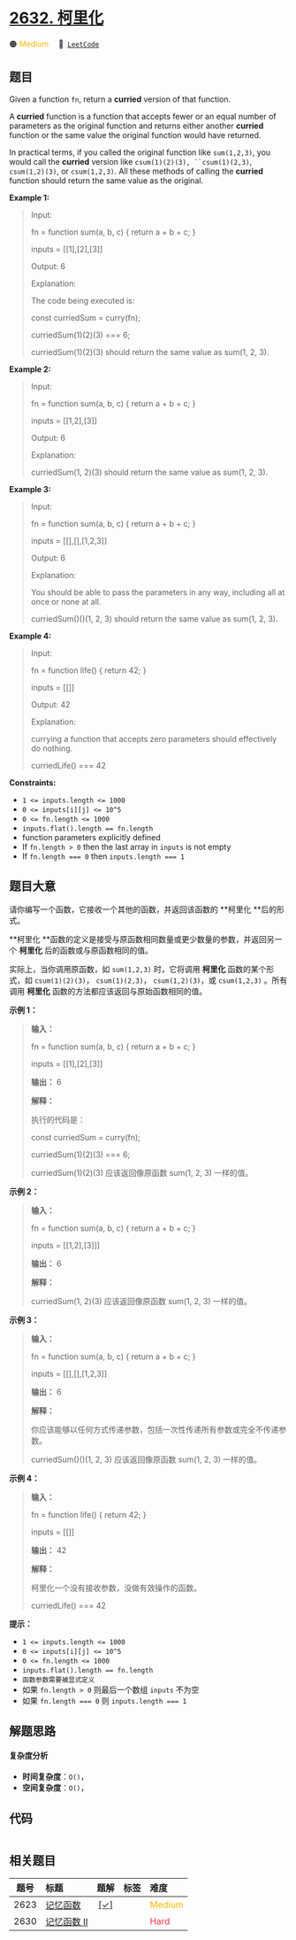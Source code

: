# [2632. 柯里化](https://leetcode.com/problems/curry)

🟠 <font color=#ffb800>Medium</font>&emsp; 🔗&ensp;[`LeetCode`](https://leetcode.com/problems/curry)

## 题目

Given a function `fn`, return a **curried**  version of that function.

A **curried**  function is a function that accepts fewer or an equal number of
parameters as the original function and returns either another **curried**
function or the same value the original function would have returned.

In practical terms, if you called the original function like `sum(1,2,3)`, you
would call the **curried**  version like `csum(1)(2)(3), ``csum(1)(2,3)`,
`csum(1,2)(3)`, or `csum(1,2,3)`. All these methods of calling the **curried**
function should return the same value as the original.



**Example 1:**

> Input: 
> 
> fn = function sum(a, b, c) { return a + b + c; }
> 
> inputs = [[1],[2],[3]]
> 
> Output: 6
> 
> Explanation:
> 
> The code being executed is:
> 
> const curriedSum = curry(fn);
> 
> curriedSum(1)(2)(3) === 6;
> 
> curriedSum(1)(2)(3) should return the same value as sum(1, 2, 3).

**Example 2:**

> Input:
> 
> fn = function sum(a, b, c) { return a + b + c; }
> 
> inputs = [[1,2],[3]]
> 
> Output: 6
> 
> Explanation:
> 
> curriedSum(1, 2)(3) should return the same value as sum(1, 2, 3).

**Example 3:**

> Input:
> 
> fn = function sum(a, b, c) { return a + b + c; }
> 
> inputs = [[],[],[1,2,3]]
> 
> Output: 6
> 
> Explanation:
> 
> You should be able to pass the parameters in any way, including all at once or none at all.
> 
> curriedSum()()(1, 2, 3) should return the same value as sum(1, 2, 3).

**Example 4:**

> Input:
> 
> fn = function life() { return 42; }
> 
> inputs = [[]]
> 
> Output: 42
> 
> Explanation:
> 
> currying a function that accepts zero parameters should effectively do nothing.
> 
> curriedLife() === 42

**Constraints:**

  * `1 <= inputs.length <= 1000`
  * `0 <= inputs[i][j] <= 10^5`
  * `0 <= fn.length <= 1000`
  * `inputs.flat().length == fn.length`
  * function parameters explicitly defined
  * If `fn.length > 0` then the last array in `inputs` is not empty
  * If `fn.length === 0` then `inputs.length === 1` 


## 题目大意

请你编写一个函数，它接收一个其他的函数，并返回该函数的 **柯里化  **后的形式。

**柯里化  **函数的定义是接受与原函数相同数量或更少数量的参数，并返回另一个 **柯里化** 后的函数或与原函数相同的值。

实际上，当你调用原函数，如 `sum(1,2,3)` 时，它将调用 **柯里化** 函数的某个形式，如 `csum(1)(2)(3)`，
`csum(1)(2,3)`， `csum(1,2)(3)`，或 `csum(1,2,3)` 。所有调用 **柯里化**
函数的方法都应该返回与原始函数相同的值。



**示例 1：**

> 
> 
> 
> 
> 
> **输入：**
> 
> fn = function sum(a, b, c) { return a + b + c; }
> 
> inputs = [[1],[2],[3]]
> 
> **输出：** 6
> 
> **解释：**
> 
> 执行的代码是：
> 
> const curriedSum = curry(fn);
> 
> curriedSum(1)(2)(3) === 6;
> 
> curriedSum(1)(2)(3) 应该返回像原函数 sum(1, 2, 3) 一样的值。
> 
> 

**示例 2：**

> 
> 
> 
> 
> 
> **输入：**
> 
> fn = function sum(a, b, c) { return a + b + c; }
> 
> inputs = [[1,2],[3]]]
> 
> **输出：** 6
> 
> **解释：**
> 
> curriedSum(1, 2)(3) 应该返回像原函数 sum(1, 2, 3) 一样的值。

**示例 3：**

> 
> 
> 
> 
> 
> **输入：**
> 
> fn = function sum(a, b, c) { return a + b + c; }
> 
> inputs = [[],[],[1,2,3]]
> 
> **输出：** 6
> 
> **解释：**
> 
> 你应该能够以任何方式传递参数，包括一次性传递所有参数或完全不传递参数。
> 
> curriedSum()()(1, 2, 3) 应该返回像原函数 sum(1, 2, 3) 一样的值。
> 
> 

**示例 4：**

> 
> 
> 
> 
> 
> **输入：**
> 
> fn = function life() { return 42; }
> 
> inputs = [[]]
> 
> **输出：** 42
> 
> **解释：**
> 
> 柯里化一个没有接收参数，没做有效操作的函数。
> 
> curriedLife() === 42
> 
> 



**提示：**

  * `1 <= inputs.length <= 1000`
  * `0 <= inputs[i][j] <= 10^5`
  * `0 <= fn.length <= 1000`
  * `inputs.flat().length == fn.length`
  * `函数参数需要被显式定义`
  * 如果 `fn.length > 0` 则最后一个数组 `inputs` 不为空
  * 如果 `fn.length === 0` 则 `inputs.length === 1` 


## 解题思路

#### 复杂度分析

- **时间复杂度**：`O()`，
- **空间复杂度**：`O()`，

## 代码

```javascript

```

## 相关题目

<!-- prettier-ignore -->
| 题号 | 标题 | 题解 | 标签 | 难度 |
| :------: | :------ | :------: | :------ | :------ |
| 2623 | [记忆函数](https://leetcode.com/problems/memoize) | [[✓]](/problem/2623.md) |  | <font color=#ffb800>Medium</font> |
| 2630 | [记忆函数 II](https://leetcode.com/problems/memoize-ii) |  |  | <font color=#ff334b>Hard</font> |